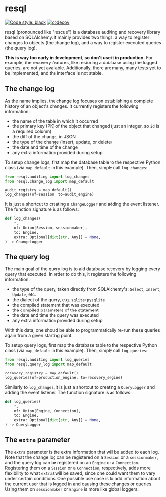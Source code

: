 # resql

[![Code style: black](https://img.shields.io/badge/code%20style-black-000000.svg)](https://github.com/psf/black)
[![codecov](https://codecov.io/gh/ggabriel96/resql/branch/main/graph/badge.svg?token=AOVOWTNSMW)](https://codecov.io/gh/ggabriel96/resql)

resql (pronounced like "rescue") is a database auditing and recovery library based on SQLAlchemy.
It mainly provides two things: a way to register changes to objects (the change log), and a way to register executed queries (the query log).

**This is way too early in development, so don't use it in production.**
For example, the recovery features, like restoring a database using the logged queries, are not yet available.
Additionally, there are many, many tests yet to be implemented, and the interface is not stable.

## The change log

As the name implies, the change log focuses on establishing a complete history of an object's changes.
It currently registers the following information:

- the name of the table in which it occurred
- the primary key (PK) of the object that changed (just an integer, so `id` is a required column)
- the diff of the change, in JSON
- the type of the change (insert, update, or delete)
- the date and time of the change
- any extra information provided during setup

To setup change logs, first map the database table to the respective Python class (via `map_default` in this example).
Then, simply call `log_changes`:

```python
from resql.auditing import log_changes
from resql.change_log import map_default

audit_registry = map_default()
log_changes(of=session, to=audit_engine)
```

It is just a shortcut to creating a `ChangeLogger` and adding the event listener.
The function signature is as follows:

```python
def log_changes(
    *,
    of: Union[Session, sessionmaker],
    to: Engine,
    extra: Optional[dict[str, Any]] = None,
) -> ChangeLogger
```

## The query log

The main goal of the query log is to aid database recovery by logging every query that executed.
In order to do this, it registers the following information:

- the type of the query, taken directly from SQLAlchemy's: `Select`, `Insert`, `Update`, etc.
- the dialect of the query, e.g. `sqlite+pysqlite`
- the compiled statement that was executed
- the compiled parameters of the statement
- the date and time the query was executed
- any extra information provided during setup

With this data, one should be able to programmatically re-run these queries again from a given starting point.

To setup query logs, first map the database table to the respective Python class (via `map_default` in this example).
Then, simply call `log_queries`:

```python
from resql.auditing import log_queries
from resql.query_log import map_default

recovery_registry = map_default()
log_queries(of=production_engine, to=recovery_engine)
```

Similarly to `log_changes`, it is just a shortcut to creating a `QueryLogger` and adding the event listener.
The function signature is as follows:

```python
def log_queries(
    *,
    of: Union[Engine, Connection],
    to: Engine,
    extra: Optional[dict[str, Any]] = None,
) -> QueryLogger
```

## The `extra` parameter

The `extra` parameter is the extra information that will be added to each log.
Note that the change log can be registered on a `Session` or a `sessionmaker`, and the query log can be registered on an `Engine` or a `Connection`.
Registering them on a `Session` or a `Connection`, respectively, adds more flexibility to what `extra`s will be saved, since one could want them to vary under certain conditions.
One possible use case is to add information about the current user that is logged in and causing these changes or queries.
Using them on `sessionmaker` or `Engine` is more like global loggers.
